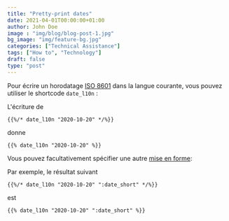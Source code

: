 ```yaml
---
title: "Pretty-print dates"
date: 2021-04-01T00:00:00+01:00
author: John Doe
image : "img/blog/blog-post-1.jpg"
bg_image: "img/feature-bg.jpg"
categories: ["Technical Assistance"]
tags: ["How to", "Technology"]
draft: false
type: "post"
---
```


Pour écrire un horodatage [ISO 8601](https://en.wikipedia.org/wiki/ISO_8601) dans la langue courante, vous pouvez utiliser le shortcode `date_l10n` :

L'écriture de

```
{{%/* date_l10n "2020-10-20" */%}}
```

donne

```
{{% date_l10n "2020-10-20" %}}
```

Vous pouvez facultativement spécifier une autre [mise en forme](https://gohugo.io/functions/dateformat/#datetime-formatting-layouts):

Par exemple, le résultat suivant

```
{{%/* date_l10n "2020-10-20" ":date_short" */%}}
```

est

```
{{% date_l10n "2020-10-20" ":date_short" %}}
```
